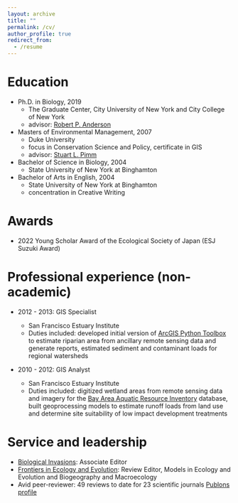 ```yaml
---
layout: archive
title: ""
permalink: /cv/
author_profile: true
redirect_from:
  - /resume
---
```


Education
======
* Ph.D. in Biology, 2019
  * The Graduate Center, City University of New York and City College of New York
  * advisor: [Robert P. Anderson](https://www.andersonlab.ccny.cuny.edu/)
* Masters of Environmental Management, 2007
  * Duke University
  * focus in Conservation Science and Policy, certificate in GIS
  * advisor: [Stuart L. Pimm](https://nicholas.duke.edu/people/faculty/pimm)
* Bachelor of Science in Biology, 2004
  * State University of New York at Binghamton
* Bachelor of Arts in English, 2004
  * State University of New York at Binghamton
  * concentration in Creative Writing

Awards
======
* 2022 Young Scholar Award of the Ecological Society of Japan (ESJ Suzuki Award)

Professional experience (non-academic)
======
* 2012 - 2013: GIS Specialist
  * San Francisco Estuary Institute
  * Duties included: developed initial version of [ArcGIS Python Toolbox](https://www.sfei.org/projects/ripzet) to estimate riparian area from ancillary remote sensing data and generate reports, estimated sediment and contaminant loads for regional watersheds

* 2010 - 2012: GIS Analyst
  * San Francisco Estuary Institute
  * Duties included: digitized wetland areas from remote sensing data and imagery for the [Bay Area Aquatic Resource Inventory](https://www.sfei.org/BAARI) database, built geoprocessing models to estimate runoff loads from land use and determine site suitability of low impact development treatments
  
  
Service and leadership
======
* [Biological Invasions](https://www.springer.com/journal/10530): Associate Editor
* [Frontiers in Ecology and Evolution](https://www.frontiersin.org/journals/ecology-and-evolution#): Review Editor, Models in Ecology and Evolution and Biogeography and Macroecology
* Avid peer-reviewer: 49 reviews to date for 23 scientific journals [Publons profile](https://publons.com/researcher/1218967/jamie-m-kass/)
